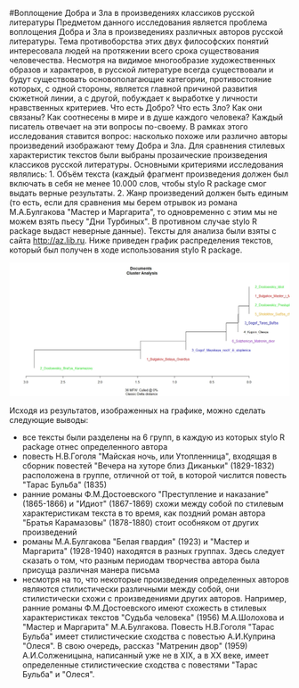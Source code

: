   #Воплощение Добра и Зла в произведениях классиков русской литературы
  Предметом данного исследования является проблема воплощения Добра и Зла в произведениях различных авторов русской литературы. Тема 
противоборства этих двух философских понятий интересовала людей на протяжении всего срока существования человечества. Несмотря на видимое 
многообразие художественных образов и характеров, в русской литературе всегда существовали и будут существовать основополагающие категории, противостояние которых, с одной стороны, является главной причиной развития сюжетной линии, а с другой, побуждает к выработке у личности нравственных критериев. Что есть Добро? Что есть Зло? Как они связаны? Как соотнесены в мире и в душе каждого человека? Каждый писатель отвечает на эти вопросы по-своему. В рамках этого исследования ставится вопрос: насколько похоже или различно авторы произведений
изображают тему Добра и Зла. Для сравнения стилевых характеристик текстов были выбраны прозаические произведения классиков русской 
литературы. Основными критериями исследования являлись: 1. Объём текста (каждый фрагмент произведения должен был включать в себя не менее
10.000 слов, чтобы stylo R package смог выдать верные результаты. 2. Жанр произведений должен быть единым (то есть, если для сравнения
мы берем отрывок из романа М.А.Булгакова "Мастер и Маргарита", то одновременно с этим мы не можем взять пьесу "Дни Турбиных". В противном
случае stylo R package выдаст неверные данные). Тексты для анализа были взяты с сайта http://az.lib.ru. Ниже приведен график распределения текстов, который был получен в ходе использования stylo R package.

![image.jpg](https://github.com/Viktoriya97/Turik-Vika/blob/master/стилометрия.jpeg)

  Исходя из результатов, изображенных на графике, можно сделать следующие выводы:
+ все тексты были разделены на 6 групп, в каждую из которых stylo R package отнес определенного автора
+ повесть Н.В.Гоголя "Майская ночь, или Утопленница", входящая в сборник повестей "Вечера на хуторе близ Диканьки" (1829-1832) расположена в группе, отличной от той, в которой числится повесть "Тарас Бульба" (1835)
+ ранние романы Ф.М.Достоевского "Преступление и наказание" (1865-1866) и "Идиот" (1867-1869) схожи между собой по стилевым характеристикам текста в то время, как поздний роман автора "Братья Карамазовы" (1878-1880) стоит особняком от других произведений
+ романы М.А.Булгакова "Белая гвардия" (1923) и "Мастер и Маргарита" (1928-1940) находятся в разных группах. Здесь следует сказать о том, что разным периодам творчества автора была присуща различная манера письма
+ несмотря на то, что некоторые произведения определенных авторов являются стилистически различными между собой, они стилистически схожи с произведениями других авторов. Например, ранние романы Ф.М.Достоевского имеют схожесть в стилевых характеристиках текстов "Судьба человека" (1956) М.А.Шолохова и "Мастер и Маргарита" М.А.Булгакова. Повесть Н.В.Гоголя "Тарас Бульба" имеет стилистические сходства с повестью А.И.Куприна "Олеся". В свою очередь, рассказ "Матренин двор" (1959) А.И.Солженицына, написанный уже не в XIX, а в XX веке, имеет определенные стилистические сходства с повестями "Тарас Бульба" и "Олеся".
